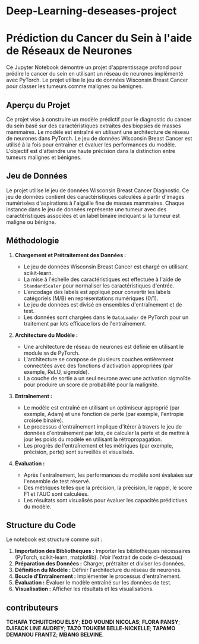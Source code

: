 # Deep-Learning-deseases-project


# Prédiction du Cancer du Sein à l'aide de Réseaux de Neurones

Ce Jupyter Notebook démontre un projet d'apprentissage profond pour prédire le cancer du sein en utilisant un réseau de neurones implémenté avec PyTorch. Le projet utilise le jeu de données Wisconsin Breast Cancer pour classer les tumeurs comme malignes ou bénignes.

## Aperçu du Projet

Ce projet vise à construire un modèle prédictif pour le diagnostic du cancer du sein basé sur des caractéristiques extraites des biopsies de masses mammaires. Le modèle est entraîné en utilisant une architecture de réseau de neurones dans PyTorch. Le jeu de données Wisconsin Breast Cancer est utilisé à la fois pour entraîner et évaluer les performances du modèle. L'objectif est d'atteindre une haute précision dans la distinction entre tumeurs malignes et bénignes.

## Jeu de Données

Le projet utilise le jeu de données Wisconsin Breast Cancer Diagnostic. Ce jeu de données contient des caractéristiques calculées à partir d'images numérisées d'aspirations à l'aiguille fine de masses mammaires. Chaque instance dans le jeu de données représente une tumeur avec des caractéristiques associées et un label binaire indiquant si la tumeur est maligne ou bénigne.

## Méthodologie

1. **Chargement et Prétraitement des Données :**
   - Le jeu de données Wisconsin Breast Cancer est chargé en utilisant scikit-learn.
   - La mise à l'échelle des caractéristiques est effectuée à l'aide de `StandardScaler` pour normaliser les caractéristiques d'entrée.
   - L'encodage des labels est appliqué pour convertir les labels catégoriels (M/B) en représentations numériques (0/1).
   - Le jeu de données est divisé en ensembles d'entraînement et de test.
   - Les données sont chargées dans le `DataLoader` de PyTorch pour un traitement par lots efficace lors de l'entraînement.

2. **Architecture du Modèle :**
   - Une architecture de réseau de neurones est définie en utilisant le module `nn` de PyTorch.
   - L'architecture se compose de plusieurs couches entièrement connectées avec des fonctions d'activation appropriées (par exemple, ReLU, sigmoïde).
   - La couche de sortie a un seul neurone avec une activation sigmoïde pour produire un score de probabilité pour la malignité.

3. **Entraînement :**
   - Le modèle est entraîné en utilisant un optimiseur approprié (par exemple, Adam) et une fonction de perte (par exemple, l'entropie croisée binaire).
   - Le processus d'entraînement implique d'itérer à travers le jeu de données d'entraînement par lots, de calculer la perte et de mettre à jour les poids du modèle en utilisant la rétropropagation.
   - Les progrès de l'entraînement et les métriques (par exemple, précision, perte) sont surveillés et visualisés.

4. **Évaluation :**
   - Après l'entraînement, les performances du modèle sont évaluées sur l'ensemble de test réservé.
   - Des métriques telles que la précision, la précision, le rappel, le score F1 et l'AUC sont calculées.
   - Les résultats sont visualisés pour évaluer les capacités prédictives du modèle.

## Structure du Code

Le notebook est structuré comme suit :

1. **Importation des Bibliothèques :** Importer les bibliothèques nécessaires (PyTorch, scikit-learn, matplotlib). (Voir l'extrait de code ci-dessous)
2. **Préparation des Données :** Charger, prétraiter et diviser les données.
3. **Définition du Modèle :** Définir l'architecture du réseau de neurones.
4. **Boucle d'Entraînement :** Implémenter le processus d'entraînement.
5. **Évaluation :** Évaluer le modèle entraîné sur les données de test.
6. **Visualisation :** Afficher les résultats et les visualisations.

## contributeurs 
**TCHAFA TCHUITCHOU ELSY**;
**EDO VOUNDI NICOLAS**;
**FLORA PANSY**;
**DJIFACK LINE AUDREY**;
**TAZO TOUKEM BELLE-NICKELLE**;
**TAPAMO DEMANOU FRANTZ**;
**MBANG BELVINE**.
